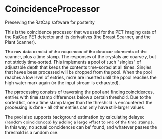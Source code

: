 # CoincidenceProcessor
Preserving the RatCap software for posterity

This is the coincidence processor that we used for the PET imaging data
of the RatCap PET detector and its derivatives (the Breast Scanner, and the
Plant Scanner). 

The raw data consist of the responses of the detector elememts of the scanner,
plus a time stamp. The responses of the crystals are coarsely, but not strictly
time-sorted. This implements a pool of such "singles" of adjustable depth that 
keeps the contents time-sorted at all times. Singles that havee been processed 
will be dropped from the pool. When the pool reaches a low level of entries, more
are inserted until the ppool reaches the high water mark again (or the input 
stream is exhausted). 

The pprocessing consists of traversing the pool and finding coincidences, entries
with time stamp differences below a certain threshold. Due to the sorted list, one
a time stamp larger than the threshold is encountered, the processing is done -
all other entries can only have still-larger values. 

The pool also supports background estimation by calculating delayed (random coincidences) 
by adding a large offset to one of the time stamps. In this way, no actual coincidences can be'
found, and whatever passes the threshold is a random one. 


